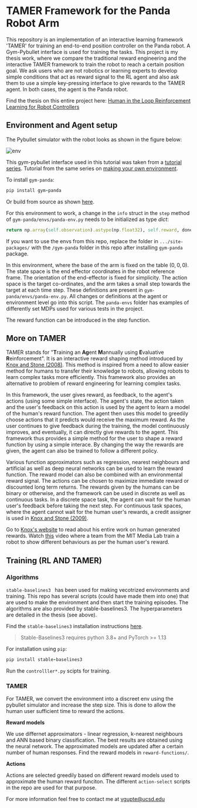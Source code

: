 # TAMER Framework for the Panda Robot Arm

This repository is an implementation of an interactive learning framework 'TAMER' for training an end-to-end position controller on the Panda robot. A Gym-Pybullet interface is used for training the tasks. This project is my thesis work, where we compare the traditional reward engineering and the interactive TAMER framework to train the robot to reach a certain position goal. We ask users who are not robotics or learning experts to develop simple conditions that act as reward signal to the RL agent and also ask them to use a simple key-pressing interface to give rewards to the TAMER agent. In both cases, the agent is the Panda robot. 

Find the thesis on this entire project here: [Human in the Loop Reinforcement Learning for Robot Controllers](https://drive.google.com/file/d/1K-A3tTsfCGSUG_VyQyUD87Vf8tP68jSC/view?usp=sharing)
## Environment and Agent setup

The Pybullet simulator with the robot looks as shown in the figure below:

![env](https://github.com/vivekgupte07/panda-TAMER/assets/67819132/eaf5841d-4f6c-46bb-84f3-a5a119c4f275) 

This gym-pybullet interface used in this tutorial was taken from a [tutorial series](https://www.etedal.net/2020/04/pybullet-panda.html).
Tutorial from the same series on [making your own environment](https://www.etedal.net/2020/04/pybullet-panda_2.html).

To install `gym-panda`:
```ruby
pip install gym-panda
```
Or build from source as shown [here](https://www.etedal.net/2020/04/pybullet-panda_2.html#:~:text=Building%20from%20Source).

For this environment to work, a change in the `info` struct in the `step` method of `gym-panda/envs/panda-env.py` needs to be initialized as type *dict*:
```ruby
return np.array(self.observation).astype(np.float32), self.reward, done, {}

```
If you want to use the envs from this repo, replace the folder in `.../site-packages/` with the `/gym-panda` folder in this repo after installing `gym-panda` package.

In this environment, where the base of the arm is fixed on the table $(0,0,0)$. The state space is the end effector coordinates in the robot reference frame. The orientation of the end-effector is fixed for simplicity. The action space is the target co-ordinates, and the arm takes a small step towards the target at each time step. These definitions are present in `gym-panda/envs/panda-env.py`. All changes or definitions at the agent or environment level go into this script. The `panda-envs` folder has examples of differently set MDPs used for various tests in the project.

The reward function can be introduced in the step function.

## More on TAMER 
TAMER stands for "**T**raining an **Ag**ent **M**annually using **E**valuative **R**einforcement". It is an interactive reward shaping method introduced by [Knox and Stone (2008)]([https://dl.acm.org/doi/abs/10.1145/1597735.1597738](https://ieeexplore.ieee.org/abstract/document/4640845)). This method is inspired from a need to allow easier method for humans to transfer their knowledge to robots, allowing robots to learn complex tasks more efficiently. This framework also provides an alternative to problem of reward engineering for learning complex tasks.

In this framework, the user gives reward, as feedback, to the agent's actions (using some simple interface). The agent's state, the action taken and the user's feedback on this action is used by the agent to learn a model of the human's reward function. The agent then uses this model to greedily choose actions that it predicts would receive the maximum reward. As the user continues to give feedback during the training, the model continuously improves, and eventually, it can directly give rewards to the agent. This framework thus provides a simple method for the user to shape a reward function by using a simple interace. By changing the way the rewards are given, the agent can also be trained to follow a different policy.

Various function approximators such as regression, nearest neighbours and artificial as well as deep neural networks can be used to learn the reward function. The reward model can also be combined with an environmental reward signal. The actions can be chosen to maximize immediate reward or discounted long term returns. The rewards given by the humans can be binary or otherwise, and the framework can be used in discrete as well as continuous tasks. In a discrete space task, the agent can wait for the human user's feedback before taking the next step. For continuous task spaces, where the agent cannot wait for the human user's rewards, a credit assigner is used in [Knox and Stone (2009)](https://dl.acm.org/doi/abs/10.1145/1597735.1597738).

Go to [Knox's website](https://www.bradknox.net/human-reward/) to read about his entire work on human generated rewards.
Watch [this](https://www.youtube.com/watch?v=xzqCzX5ExZA) video where a team from the MIT Media Lab train a robot to show different behaviours as per the human user's reward.

## Training (RL AND TAMER)

### Algorithms
`stable-baselines3 ` has been used for making vecotrized environments and training. This repo has several scripts (could have made them into one) that are used to make the environment and then start the training episodes. The algorithms are also provided by stable-baselines3. The hyperparameters are detailed in the thesis (see above). 

Find the `stable-baselines3` installation instructions [here](https://stable-baselines3.readthedocs.io/en/master/guide/install.html#installation:~:text=Edit%20on%20GitHub-,Installation,-%EF%83%81).

> Stable-Baselines3 requires python 3.8+ and PyTorch >= 1.13

For installation using `pip`:
```ruby
pip install stable-baselines3
```
Run the `controlller*.py` scipts for training.
### TAMER

For TAMER, we convert the environment into a discreet env using the pybullet simulator and increase the step size. This is done to allow the human user sufficient time to reward the actions. 

**Reward models**

We use differnet approximators - linear regression, k-nearest neighbours and ANN based binary classification. The best results are obtained using the neural network. The approximated models are updated after a certain number of human responses. Find the reward models in `reward-functions/`.


**Actions**

Actions are selected greedily based on different reward models used to approximate the human reward funciton. The different `action-select` scripts in the repo are used for that purpose.

For more information feel free to contact me at vgupte@ucsd.edu
